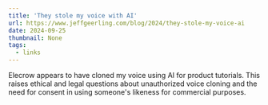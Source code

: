 ```yaml
---
title: 'They stole my voice with AI'
url: https://www.jeffgeerling.com/blog/2024/they-stole-my-voice-ai
date: 2024-09-25
thumbnail: None
tags:
  - links
---
```


Elecrow appears to have cloned my voice using AI for product tutorials. This raises ethical and legal questions about unauthorized voice cloning and the need for consent in using someone's likeness for commercial purposes.
